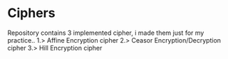 # Ciphers
Repository contains 3 implemented cipher, i made them just for my practice..
1.> Affine Encryption cipher 
2.> Ceasor Encryption/Decryption cipher
3.> Hill Encryption cipher
